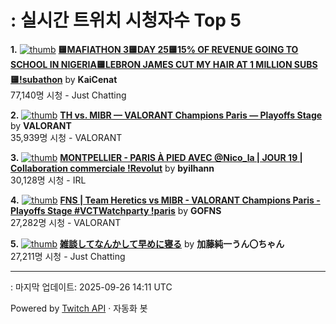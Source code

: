 # : 실시간 트위치 시청자수 Top 5

**1.** [![thumb](https://static-cdn.jtvnw.net/previews-ttv/live_user_kaicenat-320x180.jpg)](https://twitch.tv/KaiCenat)
**[🟨MAFIATHON 3🟨DAY 25🟨15% OF REVENUE GOING TO SCHOOL IN NIGERIA🟨LEBRON JAMES CUT MY HAIR AT 1 MILLION SUBS🟨!subathon](https://twitch.tv/KaiCenat)** by **KaiCenat**<br>77,140명 시청  - Just Chatting

**2.** [![thumb](https://static-cdn.jtvnw.net/previews-ttv/live_user_valorant-320x180.jpg)](https://twitch.tv/VALORANT)
**[TH vs. MIBR — VALORANT Champions Paris — Playoffs Stage](https://twitch.tv/VALORANT)** by **VALORANT**<br>35,939명 시청  - VALORANT

**3.** [![thumb](https://static-cdn.jtvnw.net/previews-ttv/live_user_byilhann-320x180.jpg)](https://twitch.tv/byilhann)
**[MONTPELLIER - PARIS À PIED AVEC @Nico_la | JOUR 19 | Collaboration commerciale !Revolut](https://twitch.tv/byilhann)** by **byilhann**<br>30,128명 시청  - IRL

**4.** [![thumb](https://static-cdn.jtvnw.net/previews-ttv/live_user_gofns-320x180.jpg)](https://twitch.tv/GOFNS)
**[FNS | Team Heretics vs MIBR - VALORANT Champions Paris - Playoffs Stage #VCTWatchparty !paris](https://twitch.tv/GOFNS)** by **GOFNS**<br>27,282명 시청  - VALORANT

**5.** [![thumb](https://static-cdn.jtvnw.net/previews-ttv/live_user_kato_junichi0817-320x180.jpg)](https://twitch.tv/加藤純一うん〇ちゃん)
**[雑談してなんかして早めに寝る](https://twitch.tv/加藤純一うん〇ちゃん)** by **加藤純一うん〇ちゃん**<br>27,211명 시청  - Just Chatting


---
: 마지막 업데이트: 2025-09-26 14:11 UTC

Powered by [Twitch API](https://dev.twitch.tv/docs/api/reference) · 자동화 봇